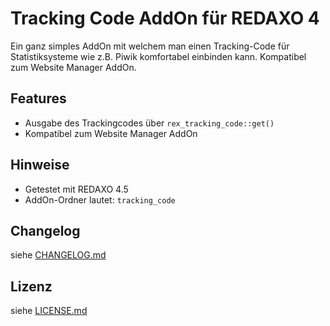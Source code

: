 Tracking Code AddOn für REDAXO 4
================================

Ein ganz simples AddOn mit welchem man einen Tracking-Code für Statistiksysteme wie z.B. Piwik komfortabel einbinden kann. Kompatibel zum Website Manager AddOn.

Features
--------

* Ausgabe des Trackingcodes über `rex_tracking_code::get()`
* Kompatibel zum Website Manager AddOn

Hinweise
--------

* Getestet mit REDAXO 4.5
* AddOn-Ordner lautet: `tracking_code`

Changelog
---------

siehe [CHANGELOG.md](CHANGELOG.md)

Lizenz
------

siehe [LICENSE.md](LICENSE.md)


